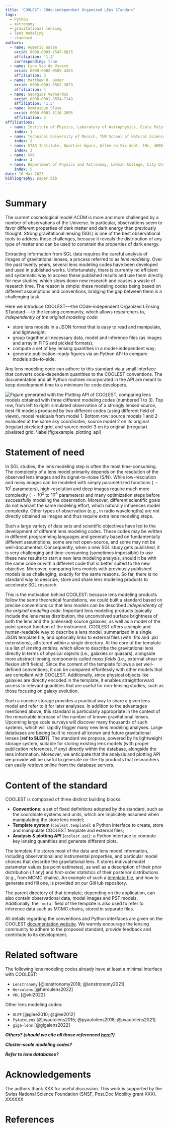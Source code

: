 ```yaml
---
title: 'COOLEST: COde-independent Organized LEns STandard'
tags:
  - Python
  - astronomy
  - gravitational lensing
  - lens modeling
  - standard
authors:
  - name: Aymeric Galan
    orcid: 0000-0003-2547-9815
    affiliation: "1,2"
    corresponding: true
  - name: Lyne Van de Vyvere
    orcid: 0000-0002-0585-4203
    affiliation: 3
  - name: Matthew R. Gomer
    orcid: 0000-0001-5562-3879
    affiliation: 4
  - name: Georgios Vernardos
    orcid: 0000-0001-8554-7248
    affiliation: "1,5"
  - name: Dominique Sluse
    orcid: 0000-0001-6116-2095
    affiliation: 3
affiliations:
  - name: Institute of Physics, Laboratory of Astrophysics, École Polytechnique Fédérale de Lausanne (EPFL), Switzerland
    index: 1
  - name: Technical University of Munich, TUM School of Natural Sciences, Department of Physics, James-Franck-Strasse 1, 85748 Garching, Germany
    index: 2
  - name: STAR Institute, Quartier Agora, Allée du Six Août, 19c, 4000 Liège, Belgium
    index: 3
  - name: XXX
    index: 4
  - name: Department of Physics and Astronomy, Lehman College, City University of New York, 250 Bedford Park Boulevard West, Bronx, NY 10468-1589, USA
    index: 5
date: 16 Mai 2023
bibliography: paper.bib
---
```


# Summary

The current cosmological model $\Lambda$CDM is more and more challenged by a number of observations of the Universe. In particular, observations seem to favor different properties of dark matter and dark energy than previously thought. Strong gravitational lensing (SGL) is one of the best observational tools to address these challenges, because it reveals the distribution of any type of matter and can be used to constrain the properties of dark energy.

Extracting information from SGL data requires the careful analysis of images of gravitational lenses, a process referred to as _lens modeling_. Over the past twenty years, several lens modeling codes have been developed and used in published works. Unfortunately, there is currently no efficient and systematic way to access these published results and use them directly for new studies, which slows down new research and causes a waste of research time. The reason is simple: these modeling codes being based on different assumptions and conventions, bridging the gap between them is a challenging task.

Here we introduce COOLEST---the COde-independent Organized LEnsing STandard---to the lensing community, which allows researchers to, _independently of the original modeling code_:

- store lens models in a JSON format that is easy to read and manipulate, and lightweight;
- group together all necessary data, model and inference files (as images and array in FITS and pickled formats);
- compute a set of key lensing quantities in a model-independent way;
- generate publication-ready figures via an Python API to compare models side-to-side.

Any lens modeling code can adhere to this standard via a small interface that converts code-dependent quantities to the COOLEST conventions. The documentation and all Python routines incorporated in the API are meant to keep development time to a minimum for code developers.

![Figure generated with the Plotting API of COOLEST, comparing lens models obtained with three different modeling codes (numbered 1 to 3). Top row, from left to right: simulated observation of a strongly lensed source, best-fit models produced by two different codes (using different field of views), model residuals from model 1. Bottom row: source models 1 and 2 evaluated at the same sky coordinates, source model 2 on its original (regular) pixelated grid, and source model 3 on its original (irregular) pixelated grid. \label{fig:example_plotting_api}](coolest_plot_example.png)


# Statement of need

In SGL studies, the lens modeling step is often the most time-consuming. The complexity of a lens model primarily depends on the resolution of the observed lens images and its signal-to-noise (S/N). While low-resolution and noisy images can be modeled with simply parametrized functions ($\sim 10^1$ parameters), high-resolution and deep images require much more complexity ($\sim 10^2$ to $10^4$ parameters) and many optimization steps before successfully modeling the observation. Moreover, different scientific goals do not warrant the same modeling effort, which naturally influences model complexity. Other types of observation (e.g., in radio wavelengths) are not directly obtained as images and thus require extra lens modeling steps.

Such a large variety of data sets and scientific objectives have led to the development of different lens modeling codes. These codes may be written in different programming languages and generally based on fundamentally different assumptions, some are not open-source, and some may not be well-documented. Consequently, when a new SGL study gets published, it is very challenging and time-consuming (sometimes impossible) to use these new results to start a new lens modeling analysis, should it be with the same code or with a different code that is better suited to the new objective. Moreover, comparing lens models with previously published models is as challenging, exactly for the same reasons. So far, there is no standard way to describe, store and share lens modeling products to accelerate SGL research.

This is the motivation behind COOLEST: because lens modeling products follow the same theoretical foundations, we could built a standard based on precise conventions so that lens models can be described _independently of the original modeling code_. Important lens modeling products typically include the lens mass distribution, the unconvolved surface brightness of both the lens and the (unlensed) source galaxies, as well as a model of the point spread function of the instrument. COOLEST offers a simple and human-readable way to describe a lens model, summarized in a single JSON template file, and optionally links to external files (with .fits and .pkl extenstions), all stored within a single directory. At the core of the template is a list of _lensing entities_, which allow to describe the gravitational lens directly in terms of physical objects (i.e., galaxies or quasars), alongside more abstract lensing components called _mass fields_ (i.e., external shear or flexion shift fields). Since the content of the template follows a set well-defined conventions, it can be compared effortlessly with other models that are compliant with COOLEST. Additionally, since physical objects like galaxies are directly encoded in the template, it enables straightforward access to relevant quantities that are useful for non-lensing studies, such as those focusing on galaxy evolution.

Such a concise storage provides a practical way to share a given lens model and refer to it for later analyses. In addition to the advantages mentioned above, this standard is particularly appropriate in the context of the remarkable increase of the number of known gravitational lenses. Upcoming large scale surveys will discover many thousands of such systems, which will rapidly trigger many new lens modeling analyses. Large databases are beeing built to record all known and future gravitational lenses [__ref to SLED?__]. The standard we propose, powered by its lightweight storage system, suitable for storing existing lens models (with proper publication references, if any) directly within the database, alongside the lens information. Moreover, we anticipate that the analysis and plotting API we provide will be useful to generate on-the-fly products that researchers can easily retrieve online from the database servers.

# Content of the standard

COOLEST is composed of three distinct building blocks:

- __Conventions__: a set of fixed definitions adopted by the standard, such as the coordinate systems and units, which are implicitely assumed when manipulating the store lens model;
- __Template system__ (`coolest.template`): a Python interface to create, store and manipulate COOLEST template and external files;
- __Analysis & plotting API__ (`coolest.api`): a Python interface to compute key lensing quantities and generate different plots.

The template file stores most of the data and lens model information, including observational and instrumental properties, and particular model choices that describe the gravitational lens. It stores indivual model parameter values (as point estimates), as well as a description of their prior distribution (if any) and first-order statistics of their posterior distributions (e.g., from MCMC chains). An example of such a [template file](https://github.com/aymgal/COOLEST/blob/main/examples), and how to generate and fill one, is provided on our GitHub repository.

The parent directory of that template, depending on the application, can also contain observational data, model images and PSF models. Additionally, the `'meta'` field of the template is also used to refer to inference data such as MCMC chains, stored in separate files.

All details regarding the conventions and Python interfaces are given on the COOLEST [documentation website](https://coolest.readthedocs.io). We warmly encourage the lensing community to adhere to the proposed standard, provide feedback and contribute to its development.

# Related software

The following lens modeling codes already have at least a minimal interface with COOLEST:

- `Lenstronomy` [@lenstronomy2018; @lenstronomy2021]
- `Herculens` [@herculens2022]
- `VKL` [@vkl2022]

Other lens modeling codes:

- `GLEE` [@glee2010; @glee2012]
- `PyAutoLens` [@pyautolens2015; @pyautolens2018; @pyautolens2021]
- `giga-lens` [@gigalens2022]

**_Others? (should we cite all those referenced [here](https://github.com/lenstronomy/lenstronomy/blob/main/Paper/paper.md)?)_**

**_Cluster-scale modeling codes?_**

**_Refer to lens databases?_**

# Acknowledgements

The authors thank XXX for useful discussion. This work is supported by the Swiss National Science Foundation (SNSF, Post.Doc Mobility grant XXX). XXXXXX

# References
